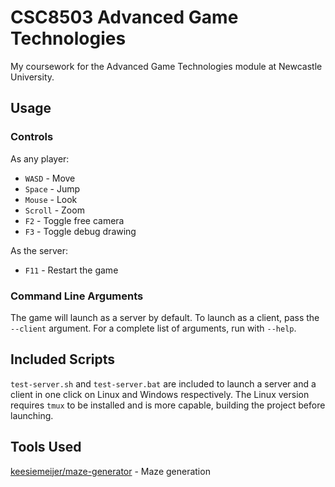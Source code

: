 # CSC8503 Advanced Game Technologies

My coursework for the Advanced Game Technologies module at Newcastle University.

## Usage

### Controls

As any player:
- `WASD` - Move
- `Space` - Jump
- `Mouse` - Look
- `Scroll` - Zoom
- `F2` - Toggle free camera
- `F3` - Toggle debug drawing

As the server:
- `F11` - Restart the game

### Command Line Arguments

The game will launch as a server by default. To launch as a client, pass the
`--client` argument. For a complete list of arguments, run with `--help`.

## Included Scripts

`test-server.sh` and `test-server.bat` are included to launch a server and a
client in one click on Linux and Windows respectively. The Linux version
requires `tmux` to be installed and is more capable, building the project before
launching.

## Tools Used

[keesiemeijer/maze-generator](https://keesiemeijer.github.io/maze-generator/) - Maze generation
